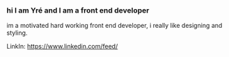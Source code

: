 ### hi I am Yré and I am a front end developer
im a motivated hard working front end developer, i really like designing and styling.

LinkIn: https://www.linkedin.com/feed/

<!--
**yre2006/yre2006** is a ✨ _special_ ✨ repository because its `README.md` (this file) appears on your GitHub profile.

Here are some ideas to get you started:

- 🔭 I’m currently working on nothing
- 🌱 I’m currently learning front end development
- 👯 I’m looking to collaborate on whatsapp
- 🤔 I’m looking for help with coding because im trying to learn
- 💬 Ask me about anything
- 📫 How to reach me: snap: persoon1236
- 😄 Pronouns: he/him
- ⚡ Fun fact: nothing
-->
